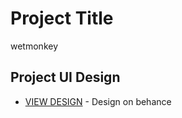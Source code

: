# Project Title
wetmonkey

## Project UI Design
* [VIEW DESIGN](https://www.behance.net/gallery/63754853/User-interface-design-for-music-page) - Design on behance


